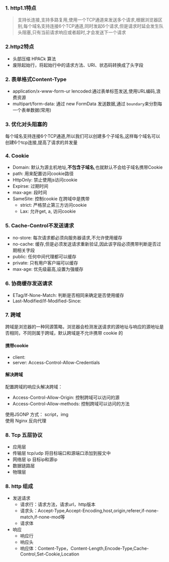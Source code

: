 
### 1. http1.1特点
> 支持长连接,支持多路复用,使用一个TCP通道来发送多个请求,根据浏览器区别,每个域名支持连接6个TCP通道,同时发起6个请求,但是请求时延会发生队头阻塞,只有当前请求响应或者超时,才会发送下一个请求

### 2.http2特点
- 头部压缩 HPACk 算法
- 废除起始行，将起始行中的请求方法、URI、状态码转换成了头字段

### 2. 表单格式Content-Type
- application/x-www-form-ur lencoded:通过表单标签发送,使用URL编码,浪费资源
- multipart/form-data: 通过 new FormData 发送数据,通过 `boundary`来分割每一个表单数据(常用)

### 3. 优化对头阻塞的
每个域名支持连接6个TCP通道,所以我们可以创建多个子域名,这样每个域名可以创建6个tcp连接,提高了请求的并发量

### 4. Cookie
- Domain: 默认为源主机地址,**不包含子域名**,也就默认不会给子域名携带Cookie
- path: 用来配置访问cookie路径
- HttpOnly: 禁止使用js访问cookie
- Expirse: 过期时间
- max-age: 段时间
- SameSite: 控制cookie 在跨域中是携带
  - strict: 严格禁止第三方访问cookie
  - Lax: 允许get, a, 访问cookie 

### 5. Cache-Control不发送请求
- no-store: 每次请求都必须向服务器请求,不允许使用缓存
- no-cache: 缓存,但是必须发送请求重新验证,因此该字段必须携带判断是否过期相关字段
- public: 任何中间代理都可以缓存
- private: 只有用户客户端可以缓存
- max-age: 优先级最高,设置为强缓存

### 6. 协商缓存发送请求
- ETag/If-None-Match: 判断是否相同来确定是否使用缓存
- Last-Modified/If-Modified-Since: 

### 7. 跨域
跨域是浏览器的一种同源策略，浏览器会检测发送请求的源地址与响应的源地址是否相同，不同则属于跨域，默认跨域是不允许携带 cookie 的
#### 携带cookie
- client:
- server:  Access-Control-Allow-Credentials
#### **解决跨域**
配置跨域的响应头解决跨域：
- Access-Control-Allow-Origin: 控制跨域可以访问的源
- Access-Control-Allow-methods: 控制跨域可以访问的方法

使用JSONP 方式： script，img \
使用 Nginx 反向代理

### 8. Tcp 五层协议
- 应用层
- 传输层    tcp/udp  将目标端口和源端口添加到报文中
- 网络层   ip 目标ip和源ip
- 数据链路层
- 物理层


### 8. http 组成
- 发送请求
  - 请求行：请求方法，请求url，http版本
  - 请求头：Accept-Type,Accept-Encoding,host,origin,referer,if-none-match,if-none-mod等
  - 请求体
- 响应
  - 响应行
  - 响应头
  - 响应体：Content-Type，Content-Length,Encode-Type,Cache-Control,Set-Cookie,Location